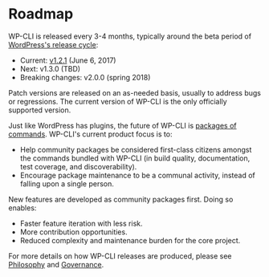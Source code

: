 # Roadmap

WP-CLI is released every 3-4 months, typically around the beta period of [WordPress's release cycle](https://wordpress.org/about/roadmap/):

* Current: [v1.2.1](https://make.wordpress.org/cli/2017/06/06/version-1-2-1-released/) (June 6, 2017)
* Next: v1.3.0 (TBD)
* Breaking changes: v2.0.0 (spring 2018)

Patch versions are released on an as-needed basis, usually to address bugs or regressions. The current version of WP-CLI is the only officially supported version.

Just like WordPress has plugins, the future of WP-CLI is [packages of commands](https://wp-cli.org/package-index/). WP-CLI's current product focus is to:

* Help community packages be considered first-class citizens amongst the commands bundled with WP-CLI (in build quality, documentation, test coverage, and discoverability).
* Encourage package maintenance to be a communal activity, instead of falling upon a single person.

New features are developed as community packages first. Doing so enables:

* Faster feature iteration with less risk.
* More contribution opportunities.
* Reduced complexity and maintenance burden for the core project.

For more details on how WP-CLI releases are produced, please see [Philosophy](https://make.wordpress.org/cli/handbook/philosophy/) and [Governance](https://make.wordpress.org/cli/handbook/governance/).
